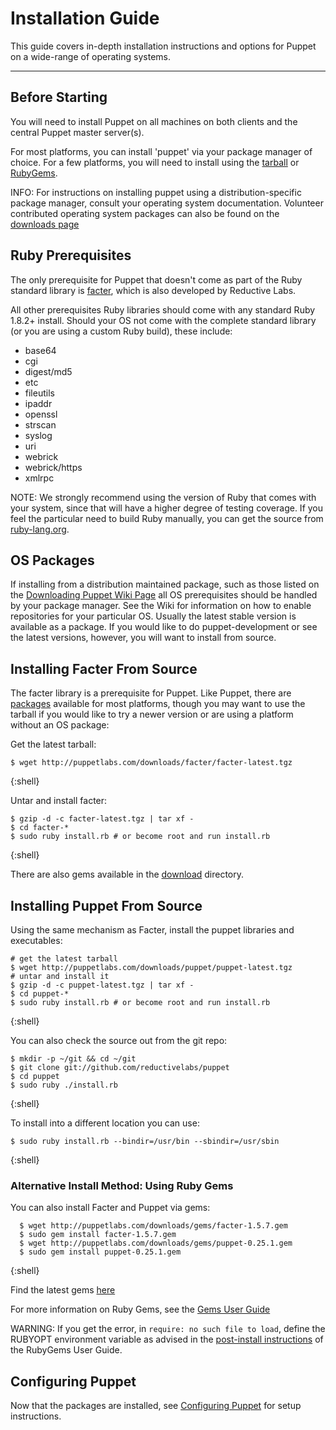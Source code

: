Installation Guide
==================

This guide covers in-depth installation instructions and options for Puppet on
a wide-range of operating systems.

* * *

Before Starting
---------------

You will need to install Puppet on all machines on both clients
and the central Puppet master server(s).

For most platforms, you can install 'puppet' via your package
manager of choice.  For a few platforms, you will need to install
using the [tarball](http://www.puppetlabs.com/downloads/puppet/) or
[RubyGems](http://www.puppetlabs.com/downloads/gems/).

INFO: For instructions on installing puppet using a distribution-specific package manager, consult your operating system documentation.  Volunteer contributed operating system packages can also be found on the [downloads page](http://projects.puppetlabs.com/projects/puppet/wiki/Downloading_Puppet)

Ruby Prerequisites
------------------

The only prerequisite for Puppet that doesn't come as part of the
Ruby standard library is
[facter](http://www.puppetlabs.com/projects/facter/index.html),
which is also developed by Reductive Labs.

All other prerequisites Ruby libraries should come with any standard Ruby 1.8.2+ install.  Should your OS not come with the complete standard
library (or you are using a custom Ruby build), these include:

* base64
* cgi
* digest/md5
* etc
* fileutils
* ipaddr
* openssl
* strscan
* syslog
* uri
* webrick
* webrick/https
* xmlrpc

NOTE: We strongly recommend using the version of Ruby that comes with your system, since that will have a higher degree of testing coverage.
If you feel the particular need to build Ruby manually, you can get the source from [ruby-lang.org](http://ruby-lang.org/).

OS Packages
-----------

If installing from a distribution maintained package, such as those listed on the [Downloading Puppet Wiki Page](http://projects.puppetlabs.com/projects/puppet/wiki/Downloading_Puppet) all OS prerequisites should be handled by your package manager.  See the Wiki for information on how to enable repositories for your particular OS.  Usually the latest stable version is available as a package.  If you would like to do puppet-development or see the latest versions, however, you will want to install from source.


Installing Facter From Source
-----------------------------

The facter library is a prerequisite for Puppet. Like Puppet, there are
[packages](http://projects.puppetlabs.com/projects/puppet/wiki/Downloading_Puppet)
available for most platforms, though you may want to use the
tarball if you would like to try a newer version or are using
a platform without an OS package:

Get the latest tarball:
    
    $ wget http://puppetlabs.com/downloads/facter/facter-latest.tgz
{:shell}

Untar and install facter:

    $ gzip -d -c facter-latest.tgz | tar xf -
    $ cd facter-*
    $ sudo ruby install.rb # or become root and run install.rb
{:shell}

There are also gems available in the
[download](http://www.puppetlabs.com/downloads/) directory.

Installing Puppet From Source
-----------------------------

Using the same mechanism as Facter, install the puppet libraries and
executables:

    # get the latest tarball
    $ wget http://puppetlabs.com/downloads/puppet/puppet-latest.tgz
    # untar and install it
    $ gzip -d -c puppet-latest.tgz | tar xf -
    $ cd puppet-*
    $ sudo ruby install.rb # or become root and run install.rb
{:shell}

You can also check the source out from the git repo:

    $ mkdir -p ~/git && cd ~/git
    $ git clone git://github.com/reductivelabs/puppet
    $ cd puppet
    $ sudo ruby ./install.rb
{:shell}

To install into a different location you can use:

    $ sudo ruby install.rb --bindir=/usr/bin --sbindir=/usr/sbin
{:shell}

### Alternative Install Method: Using Ruby Gems

You can also install Facter and Puppet via gems:

      $ wget http://puppetlabs.com/downloads/gems/facter-1.5.7.gem
      $ sudo gem install facter-1.5.7.gem
      $ wget http://puppetlabs.com/downloads/gems/puppet-0.25.1.gem
      $ sudo gem install puppet-0.25.1.gem
{:shell}

Find the latest gems
[here](http://puppetlabs.com/downloads/gems/)

For more information on Ruby Gems, see the
[Gems User Guide](http://docs.rubygems.org/read/book/1)

WARNING: If you get the error, in `require: no such file to load`, define the RUBYOPT environment variable as advised in the
[post-install instructions](http://docs.rubygems.org/read/chapter/3#page70)
of the RubyGems User Guide.

Configuring Puppet
------------------

Now that the packages are installed, see [Configuring Puppet](./configuring.html) for setup instructions.


